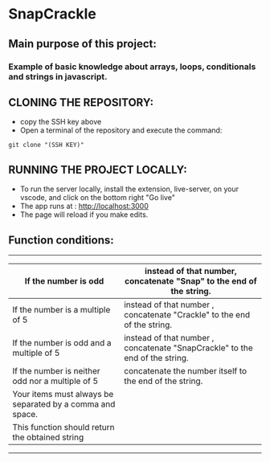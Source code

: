 # SnapCrackle

## Main purpose of this project:
### Example of basic knowledge about arrays, loops, conditionals and strings in javascript.

## CLONING THE REPOSITORY:
- copy the SSH key above
- Open a terminal of the repository and execute the command: 

```
git clone "(SSH KEY)"
```

## RUNNING THE PROJECT LOCALLY:
- To run the server locally, install the extension, live-server, on your vscode, and click on the bottom right "Go live"
- The app runs at :
 [http://localhost:3000](http://localhost:3000)
- The page will reload if you make edits.

## Function conditions:

---


| If the number is odd     | instead of that number, concatenate "Snap" to the end of the string. |    
|--------------------------|---------------------------------------------------------------|
| If the number is a multiple of 5     | instead of that number , concatenate "Crackle" to the end of the string. |               
| If the number is odd and a multiple of 5   | instead of that number , concatenate "SnapCrackle" to the end of the string.                    |
|If the number is neither odd nor a multiple of 5  | concatenate the number itself to the end of the string. |
|Your items must always be separated by a comma and space.     |                |
 | This function should return the obtained string | |

 ---




